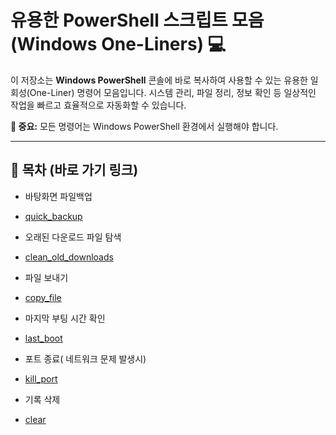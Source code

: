 # 유용한 PowerShell 스크립트 모음 (Windows One-Liners) 💻

이 저장소는 **Windows PowerShell** 콘솔에 바로 복사하여 사용할 수 있는 유용한 일회성(One-Liner) 명령어 모음입니다. 시스템 관리, 파일 정리, 정보 확인 등 일상적인 작업을 빠르고 효율적으로 자동화할 수 있습니다.

**🚨 중요:** 모든 명령어는 Windows PowerShell 환경에서 실행해야 합니다.

---

## 🔗 목차 (바로 가기 링크)

* 바탕화면 파일백업
* [quick_backup](#quick_backup)

* 오래된 다운로드 파일 탐색
* [clean_old_downloads](#clean_old_downloads)

* 파일 보내기
* [copy_file](#copy_file)

* 마지막 부팅 시간 확인
* [last_boot](#last_boot)

* 포트 종료( 네트워크 문제 발생시)  
* [kill_port](#kill_port)

* 기록 삭제
* [clear](#clear)
